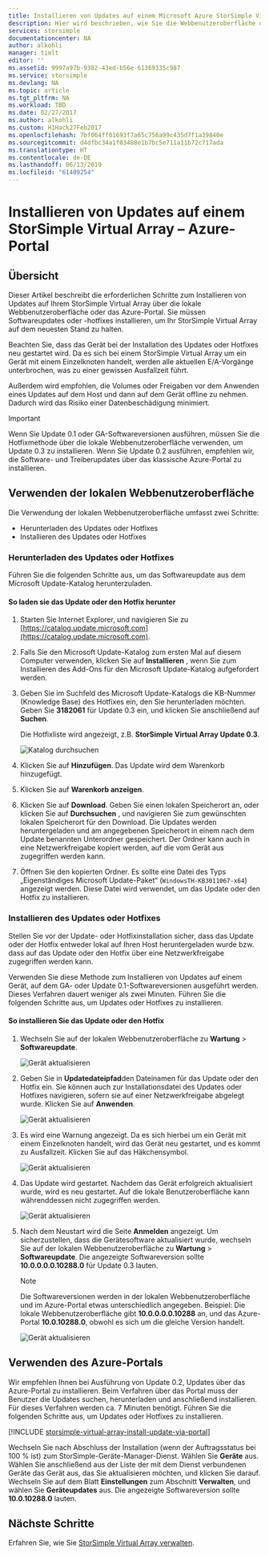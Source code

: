 ```yaml
---
title: Installieren von Updates auf einem Microsoft Azure StorSimple Virtual Array | Microsoft Docs
description: Hier wird beschrieben, wie Sie die Webbenutzeroberfläche des StorSimple Virtual Arrays verwenden, um Updates und Hotfixes über das Portal anzuwenden.
services: storsimple
documentationcenter: NA
author: alkohli
manager: timlt
editor: ''
ms.assetid: 9997a97b-9382-43ed-b56e-61369335c987
ms.service: storsimple
ms.devlang: NA
ms.topic: article
ms.tgt_pltfrm: NA
ms.workload: TBD
ms.date: 02/27/2017
ms.author: alkohli
ms.custom: H1Hack27Feb2017
ms.openlocfilehash: 7bf064ff01693f7a65c756a99c435d7f1a39840e
ms.sourcegitcommit: d4dfbc34a1f03488e1b7bc5e711a11b72c717ada
ms.translationtype: HT
ms.contentlocale: de-DE
ms.lasthandoff: 06/13/2019
ms.locfileid: "61409254"
---
```

# <a name="install-updates-on-your-storsimple-virtual-array---azure-portal"></a>Installieren von Updates auf einem StorSimple Virtual Array – Azure-Portal

## <a name="overview"></a>Übersicht

Dieser Artikel beschreibt die erforderlichen Schritte zum Installieren von Updates auf Ihrem StorSimple Virtual Array über die lokale Webbenutzeroberfläche oder das Azure-Portal. Sie müssen Softwareupdates oder -hotfixes installieren, um Ihr StorSimple Virtual Array auf dem neuesten Stand zu halten. 

Beachten Sie, dass das Gerät bei der Installation des Updates oder Hotfixes neu gestartet wird. Da es sich bei einem StorSimple Virtual Array um ein Gerät mit einem Einzelknoten handelt, werden alle aktuellen E/A-Vorgänge unterbrochen, was zu einer gewissen Ausfallzeit führt. 

Außerdem wird empfohlen, die Volumes oder Freigaben vor dem Anwenden eines Updates auf dem Host und dann auf dem Gerät offline zu nehmen. Dadurch wird das Risiko einer Datenbeschädigung minimiert.

> [!IMPORTANT]
> Wenn Sie Update 0.1 oder GA-Softwareversionen ausführen, müssen Sie die Hotfixmethode über die lokale Webbenutzeroberfläche verwenden, um Update 0.3 zu installieren. Wenn Sie Update 0.2 ausführen, empfehlen wir, die Software- und Treiberupdates über das klassische Azure-Portal zu installieren.
 

## <a name="use-the-local-web-ui"></a>Verwenden der lokalen Webbenutzeroberfläche

Die Verwendung der lokalen Webbenutzeroberfläche umfasst zwei Schritte:

* Herunterladen des Updates oder Hotfixes
* Installieren des Updates oder Hotfixes

### <a name="download-the-update-or-the-hotfix"></a>Herunterladen des Updates oder Hotfixes

Führen Sie die folgenden Schritte aus, um das Softwareupdate aus dem Microsoft Update-Katalog herunterzuladen.

#### <a name="to-download-the-update-or-the-hotfix"></a>So laden sie das Update oder den Hotfix herunter

1. Starten Sie Internet Explorer, und navigieren Sie zu [https://catalog.update.microsoft.com](https://catalog.update.microsoft.com).

2. Falls Sie den Microsoft Update-Katalog zum ersten Mal auf diesem Computer verwenden, klicken Sie auf **Installieren** , wenn Sie zum Installieren des Add-Ons für den Microsoft Update-Katalog aufgefordert werden.

3. Geben Sie im Suchfeld des Microsoft Update-Katalogs die KB-Nummer (Knowledge Base) des Hotfixes ein, den Sie herunterladen möchten. Geben Sie **3182061** für Update 0.3 ein, und klicken Sie anschließend auf **Suchen**.
   
    Die Hotfixliste wird angezeigt, z.B. **StorSimple Virtual Array Update 0.3**.
   
    ![Katalog durchsuchen](./media/storsimple-virtual-array-install-update/download1.png)

4. Klicken Sie auf **Hinzufügen**. Das Update wird dem Warenkorb hinzugefügt.

5. Klicken Sie auf **Warenkorb anzeigen**.

6. Klicken Sie auf **Download**. Geben Sie einen lokalen Speicherort an, oder klicken Sie auf **Durchsuchen** , und navigieren Sie zum gewünschten lokalen Speicherort für den Download. Die Updates werden heruntergeladen und am angegebenen Speicherort in einem nach dem Update benannten Unterordner gespeichert. Der Ordner kann auch in eine Netzwerkfreigabe kopiert werden, auf die vom Gerät aus zugegriffen werden kann.

7. Öffnen Sie den kopierten Ordner. Es sollte eine Datei des Typs „Eigenständiges Microsoft Update-Paket“ (`WindowsTH-KB3011067-x64`) angezeigt werden. Diese Datei wird verwendet, um das Update oder den Hotfix zu installieren.

### <a name="install-the-update-or-the-hotfix"></a>Installieren des Updates oder Hotfixes

Stellen Sie vor der Update- oder Hotfixinstallation sicher, dass das Update oder der Hotfix entweder lokal auf Ihren Host heruntergeladen wurde bzw. dass auf das Update oder den Hotfix über eine Netzwerkfreigabe zugegriffen werden kann. 

Verwenden Sie diese Methode zum Installieren von Updates auf einem Gerät, auf dem GA- oder Update 0.1-Softwareversionen ausgeführt werden. Dieses Verfahren dauert weniger als zwei Minuten. Führen Sie die folgenden Schritte aus, um Updates oder Hotfixes zu installieren.

#### <a name="to-install-the-update-or-the-hotfix"></a>So installieren Sie das Update oder den Hotfix

1. Wechseln Sie auf der lokalen Webbenutzeroberfläche zu **Wartung** > **Softwareupdate**.
   
    ![Gerät aktualisieren](./media/storsimple-virtual-array-install-update/update1m.png)

2. Geben Sie in **Updatedateipfad**den Dateinamen für das Update oder den Hotfix ein. Sie können auch zur Installationsdatei des Updates oder Hotfixes navigieren, sofern sie auf einer Netzwerkfreigabe abgelegt wurde. Klicken Sie auf **Anwenden**.
   
    ![Gerät aktualisieren](./media/storsimple-virtual-array-install-update/update2m.png)

3. Es wird eine Warnung angezeigt. Da es sich hierbei um ein Gerät mit einem Einzelknoten handelt, wird das Gerät neu gestartet, und es kommt zu Ausfallzeit. Klicken Sie auf das Häkchensymbol.
   
   ![Gerät aktualisieren](./media/storsimple-virtual-array-install-update/update3m.png)

4. Das Update wird gestartet. Nachdem das Gerät erfolgreich aktualisiert wurde, wird es neu gestartet. Auf die lokale Benutzeroberfläche kann währenddessen nicht zugegriffen werden.
   
    ![Gerät aktualisieren](./media/storsimple-virtual-array-install-update/update5m.png)

5. Nach dem Neustart wird die Seite **Anmelden** angezeigt. Um sicherzustellen, dass die Gerätesoftware aktualisiert wurde, wechseln Sie auf der lokalen Webbenutzeroberfläche zu **Wartung** >  **Softwareupdate**. Die angezeigte Softwareversion sollte **10.0.0.0.0.10288.0** für Update 0.3 lauten.
   
   > [!NOTE]
   > Die Softwareversionen werden in der lokalen Webbenutzeroberfläche und im Azure-Portal etwas unterschiedlich angegeben. Beispiel: Die lokale Webbenutzeroberfläche gibt **10.0.0.0.0.10288** an, und das Azure-Portal **10.0.10288.0**, obwohl es sich um die gleiche Version handelt.
   
    ![Gerät aktualisieren](./media/storsimple-virtual-array-install-update/update6m.png)

## <a name="use-the-azure-portal"></a>Verwenden des Azure-Portals

Wir empfehlen Ihnen bei Ausführung von Update 0.2, Updates über das Azure-Portal zu installieren. Beim Verfahren über das Portal muss der Benutzer die Updates suchen, herunterladen und anschließend installieren. Für dieses Verfahren werden ca. 7 Minuten benötigt. Führen Sie die folgenden Schritte aus, um Updates oder Hotfixes zu installieren.

[!INCLUDE [storsimple-virtual-array-install-update-via-portal](../../includes/storsimple-virtual-array-install-update-via-portal.md)]

Wechseln Sie nach Abschluss der Installation (wenn der Auftragsstatus bei 100 % ist) zum StorSimple-Geräte-Manager-Dienst. Wählen Sie **Geräte** aus. Wählen Sie anschließend aus der Liste der mit dem Dienst verbundenen Geräte das Gerät aus, das Sie aktualisieren möchten, und klicken Sie darauf. Wechseln Sie auf dem Blatt **Einstellungen** zum Abschnitt **Verwalten**, und wählen Sie **Geräteupdates** aus. Die angezeigte Softwareversion sollte **10.0.10288.0** lauten.


## <a name="next-steps"></a>Nächste Schritte

Erfahren Sie, wie Sie [StorSimple Virtual Array verwalten](storsimple-ova-web-ui-admin.md).

